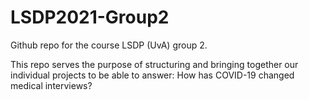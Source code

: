 # LSDP2021-Group2
Github repo for the course LSDP (UvA) group 2. 

This repo serves the purpose of structuring and bringing together our individual projects to be able to answer: How has COVID-19 changed medical interviews? 
